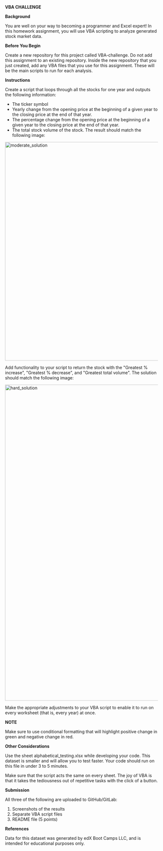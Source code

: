 **VBA CHALLENGE**


**Background**

You are well on your way to becoming a programmer and Excel expert! 
In this homework assignment, you will use VBA scripting to analyze generated stock market data.

**Before You Begin**

Create a new repository for this project called VBA-challenge. Do not add this assignment to an existing repository.
Inside the new repository that you just created, add any VBA files that you use for this assignment. 
These will be the main scripts to run for each analysis.

**Instructions**

Create a script that loops through all the stocks for one year and outputs the following information:
   * The ticker symbol
   * Yearly change from the opening price at the beginning of a given year to the closing price at the end of that year.
   * The percentage change from the opening price at the beginning of a given year to the closing price at the end of that year.
   * The total stock volume of the stock. The result should match the following image:

<img width="718" alt="moderate_solution" src="https://github.com/Adoraor/VBA-challenge/assets/90076518/783c3059-99ec-41a6-a13f-1e3ced527d5d">


Add functionality to your script to return the stock with the "Greatest % increase", "Greatest % decrease", and "Greatest total volume". The solution should match the following image:

<img width="1038" alt="hard_solution" src="https://github.com/Adoraor/VBA-challenge/assets/90076518/d2b79ea5-73ee-43d5-a168-19efe5c87fe5">



Make the appropriate adjustments to your VBA script to enable it to run on every worksheet (that is, every year) at once.

**NOTE**


Make sure to use conditional formatting that will highlight positive change in green and negative change in red.

**Other Considerations**

Use the sheet alphabetical_testing.xlsx while developing your code. This dataset is smaller and will allow you to test faster. Your code should run on this file in under 3 to 5 minutes.

Make sure that the script acts the same on every sheet. The joy of VBA is that it takes the tediousness out of repetitive tasks with the click of a button.

**Submission**

All three of the following are uploaded to GitHub/GitLab:
1) Screenshots of the results
2) Separate VBA script files 
3) README file (5 points)

**References**

Data for this dataset was generated by edX Boot Camps LLC, and is intended for educational purposes only.
